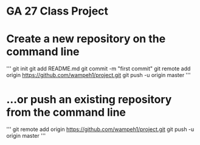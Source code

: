 # GA 27 Class Project 

# Create a new repository on the command line
'''
git init
git add README.md
git commit -m "first commit"
git remote add origin https://github.com/wampeh1/project.git
git push -u origin master
'''

# …or push an existing repository from the command line
'''
git remote add origin https://github.com/wampeh1/project.git
git push -u origin master
'''
